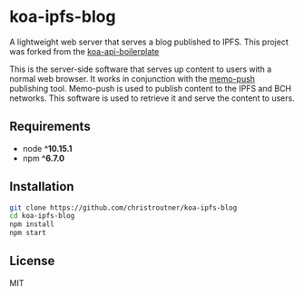 # koa-ipfs-blog
A lightweight web server that serves a blog published to IPFS.
This project was forked from the [koa-api-boilerplate](https://github.com/christroutner/koa-api-boilerplate)

This is the server-side software that serves up content to users with a normal
web browser. It works in conjunction with
the [memo-push](https://github.com/christroutner/memo-push) publishing
tool. Memo-push is used to publish content to the IPFS and BCH networks. This
software is used to retrieve it and serve the content to users.


## Requirements
* node __^10.15.1__
* npm __^6.7.0__

## Installation
```bash
git clone https://github.com/christroutner/koa-ipfs-blog
cd koa-ipfs-blog
npm install
npm start
```

## License
MIT
